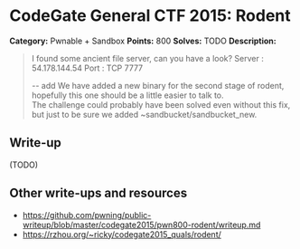 # CodeGate General CTF 2015: Rodent

**Category:** Pwnable + Sandbox
**Points:** 800
**Solves:** TODO
**Description:** 

> I found some ancient file server, can you have a look?
> Server : 54.178.144.54
> Port : TCP 7777
> 
> -- add
> We have added a new binary for the second stage of rodent,
> hopefully this one should be a little easier to talk to.   
> The challenge could probably have been solved even without
> this fix, but just to be sure we added ~sandbucket/sandbucket_new.

## Write-up

(TODO)

## Other write-ups and resources

* <https://github.com/pwning/public-writeup/blob/master/codegate2015/pwn800-rodent/writeup.md>
* <https://rzhou.org/~ricky/codegate2015_quals/rodent/>